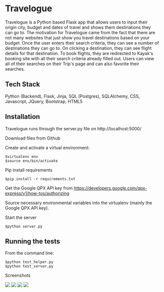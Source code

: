# Travelogue

Travelogue is a Python based Flask app that allows users to input their origin city, budget 
and dates of travel and shows them destinations they can go to. The motivation for Travelogue
came from the fact that there are not many websites that just show you travel destinations based
on your budget. Once the user enters their search criteria, they can see a number of destinations
they can go to. On clicking a destination, they can see flight details for that destination. To 
book flights, they are redirected to Kayak's booking site with all their search criteria already 
filled out. Users can view all of their searches on their Trip's page and can also favorite their
searches.

## Tech Stack

Python (Backend), Flask, Jinja, SQL (Postgres), SQLAlchemy, CSS, Javascript, JQuery, Bootstrap, HTML5


## Installation


Travelogue runs through the server.py file on http://localhost:5000/

Download files from Github

Create and activate a virtual environment:
```
$virtualenv env
$source env/bin/activate
```
Pip install requirements
```
$pip install -r requirements.txt
```
Get the Google QPX API key from https://developers.google.com/qpx-express/v1/how-tos/authorizing

Source necessary environmental variables into the virtualenv (mainly the Google QPX API key).

Start the server

```
$python server.py

```
## Running the tests

From the command line:
```
$python test_helper.py
$python test_server.py

```

Screenshots

<img src="/static/homepage.png">


<img src="/static/user_search.png">


<img src="/static/search_results.png">


<img src="/static/user_trips_page.png">



















